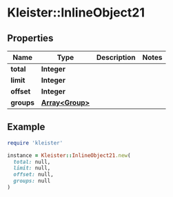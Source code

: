 # Kleister::InlineObject21

## Properties

| Name | Type | Description | Notes |
| ---- | ---- | ----------- | ----- |
| **total** | **Integer** |  |  |
| **limit** | **Integer** |  |  |
| **offset** | **Integer** |  |  |
| **groups** | [**Array&lt;Group&gt;**](Group.md) |  |  |

## Example

```ruby
require 'kleister'

instance = Kleister::InlineObject21.new(
  total: null,
  limit: null,
  offset: null,
  groups: null
)
```


